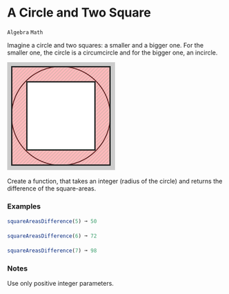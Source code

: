 # A Circle and Two Square

`Algebra` `Math`

Imagine a circle and two squares: a smaller and a bigger one. For the smaller one, the circle is a circumcircle and for the bigger one, an incircle.

![Scale](img/scale.jpg)

Create a function, that takes an integer (radius of the circle) and returns the difference of the square-areas.

### Examples

```js
squareAreasDifference(5) ➞ 50

squareAreasDifference(6) ➞ 72

squareAreasDifference(7) ➞ 98
```

### Notes

Use only positive integer parameters.
